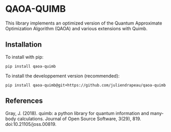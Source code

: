 # QAOA-QUIMB

This library implements an optimized version of the Quantum Approximate Optimization Algorithm (QAOA) and various extensions with Quimb.

## Installation

To install with pip:

```
pip install qaoa-quimb
```

To install the developpement version (recommended):

```
pip install qaoa-quimb@git+https://github.com/juliendrapeau/qaoa-quimb
```

## References

Gray, J. (2018). quimb: a python library for quantum information and many-body calculations. Journal of Open Source Software, 3(29), 819. doi:10.21105/joss.00819.
